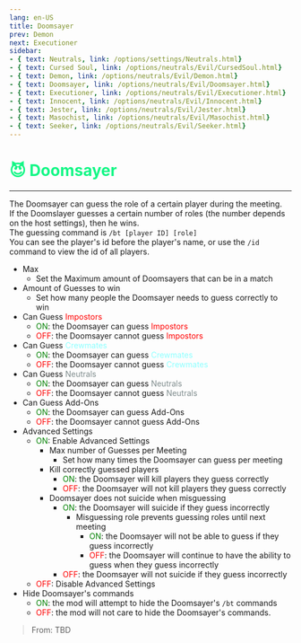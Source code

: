 ```yaml
---
lang: en-US
title: Doomsayer
prev: Demon
next: Executioner
sidebar:
- { text: Neutrals, link: /options/settings/Neutrals.html}
- { text: Cursed Soul, link: /options/neutrals/Evil/CursedSoul.html}
- { text: Demon, link: /options/neutrals/Evil/Demon.html}
- { text: Doomsayer, link: /options/neutrals/Evil/Doomsayer.html}
- { text: Executioner, link: /options/neutrals/Evil/Executioner.html}
- { text: Innocent, link: /options/neutrals/Evil/Innocent.html}
- { text: Jester, link: /options/neutrals/Evil/Jester.html}
- { text: Masochist, link: /options/neutrals/Evil/Masochist.html}
- { text: Seeker, link: /options/neutrals/Evil/Seeker.html}
---
```


# <font color="#14f786">😈 <b>Doomsayer</b></font> <Badge text="Evil" type="tip" vertical="middle"/>
---

The Doomsayer can guess the role of a certain player during the meeting.<br>
If the Doomslayer guesses a certain number of roles (the number depends on the host settings), then he wins.<br>
The guessing command is `/bt [player ID] [role]`<br>
You can see the player's id before the player's name, or use the `/id` command to view the id of all players.
* Max
  * Set the Maximum amount of Doomsayers that can be in a match
* Amount of Guesses to win
  * Set how many people the Doomsayer needs to guess correctly to win
* Can Guess <font color=red>Impostors</font>
  * <font color=green>ON</font>: the Doomsayer can guess <font color=red>Impostors</font>
  * <font color=red>OFF</font>: the Doomsayer cannot guess <font color=red>Impostors</font>
* Can Guess <font color=#8cffff>Crewmates</font>
  * <font color=green>ON</font>: the Doomsayer can guess <font color=#8cffff>Crewmates</font>
  * <font color=red>OFF</font>: the Doomsayer cannot guess <font color=#8cffff>Crewmates</font>
* Can Guess <font color=#7f8c8d>Neutrals</font>
  * <font color=green>ON</font>: the Doomsayer can guess <font color=#7f8c8d>Neutrals</font>
  * <font color=red>OFF</font>: the Doomsayer cannot guess <font color=#7f8c8d>Neutrals</font>
* Can Guess Add-Ons
  * <font color=green>ON</font>: the Doomsayer can guess Add-Ons
  * <font color=red>OFF</font>: the Doomsayer cannot guess Add-Ons
* Advanced Settings
  * <font color=green>ON</font>: Enable Advanced Settings
    * Max number of Guesses per Meeting
      * Set how many times the Doomsayer can guess per meeting
    * Kill correctly guessed players
      * <font color=green>ON</font>: the Doomsayer will kill players they guess correctly
      * <font color=red>OFF</font>: the Doomsayer will not kill players they guess correctly
    * Doomsayer does not suicide when misguessing
      * <font color=green>ON</font>: the Doomsayer will suicide if they guess incorrectly
        * Misguessing role prevents guessing roles until next meeting
          * <font color=green>ON</font>: the Doomsayer will not be able to guess if they guess incorrectly
          * <font color=red>OFF</font>: the Doomsayer will continue to have the ability to guess when they guess incorrectly
      * <font color=red>OFF</font>: the Doomsayer will not suicide if they guess incorrectly
  * <font color=red>OFF</font>: Disable Advanced Settings
* Hide Doomsayer's commands
  * <font color=green>ON</font>: the mod will attempt to hide the Doomsayer's `/bt` commands
  * <font color=red>OFF</font>: the mod will not care to hide the Doomsayer's commands.

> From: TBD